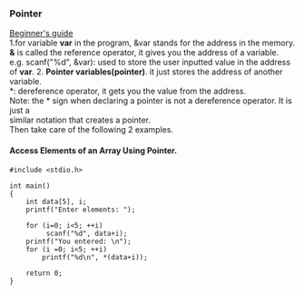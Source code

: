 ### Pointer  
[Beginner's guide](https://www.programiz.com/c-programming/c-pointers)  
1.for variable **var** in the program, &var stands for the address in the memory.  
**&** is called the reference operator, it gives you the address of a variable.  
e.g. scanf("%d", &var): used to store the user inputted value in the address of **var**. 
2. **Pointer variables(pointer)**. 
it just stores the address of another variable.   
*: dereference operator, it gets you the value from the address.  
Note: the * sign when declaring a pointer is not a dereference operator. It is just a   
similar notation that creates a pointer.  
Then take care of the following 2 examples.  

#### Access Elements of an Array Using Pointer. 
    #include <stdio.h>
    
    int main()
    {
    	int data[5], i;
    	printf("Enter elements: ");
    
    	for (i=0; i<5; ++i)
    		 scanf("%d", data+i);
    	printf("You entered: \n");
    	for (i =0; i<5; ++i)
    		printf("%d\n", *(data+i));
    
    	return 0;
    }

